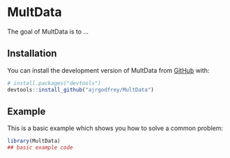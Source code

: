 
# MultData

<!-- badges: start -->
<!-- badges: end -->

The goal of MultData is to ...

## Installation

You can install the development version of MultData from [GitHub](https://github.com/) with:

``` r
# install.packages("devtools")
devtools::install_github("ajrgodfrey/MultData")
```

## Example

This is a basic example which shows you how to solve a common problem:

``` r
library(MultData)
## basic example code
```

